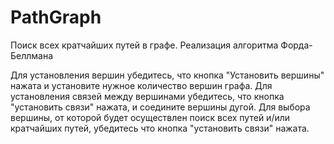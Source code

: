 # PathGraph
Поиск всех кратчайших путей в графе. Реализация алгоритма Форда-Беллмана

Для установления вершин убедитесь, что кнопка "Установить вершины" нажата и установите нужное количество вершин графа.
Для установления связей между вершинами убедитесь, что кнопка "установить связи" нажата, и соедините вершины дугой.
Для выбора вершины, от которой будет осуществлен поиск всех путей и/или кратчайших путей, убедитесь что кнопка "установить связи" нажата.

